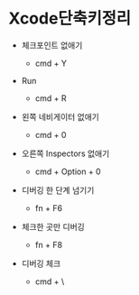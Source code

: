 # Xcode단축키정리

* 체크포인트 없애기
    - cmd + Y

* Run
    - cmd + R

* 왼쪽 네비게이터 없애기 
    - cmd + 0

* 오른쪽 Inspectors 없애기
    - cmd + Option + 0

* 디버깅 한 단계 넘기기
    - fn + F6

* 체크한 곳만 디버깅
    - fn + F8

* 디버깅 체크
    - cmd + \